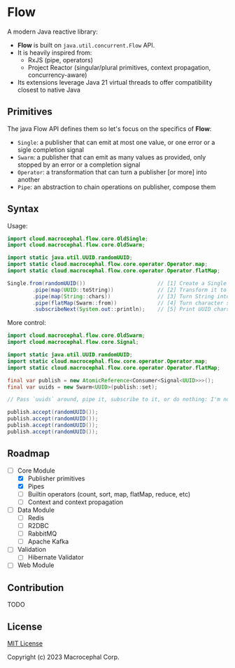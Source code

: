 # Flow

A modern Java reactive library:

+ **Flow** is built on `java.util.concurrent.Flow` API.
+ It is heavily inspired from:
  + RxJS (pipe, operators)
  + Project Reactor (singular/plural primitives, context propagation, concurrency-aware)
+ Its extensions leverage Java 21 virtual threads to offer compatibility closest to native Java

## Primitives

The java Flow API defines them so let's focus on the specifics of **Flow**:

+ `Single`: a publisher that can emit at most one value, or one error or a sigle completion signal
+ `Swarm`: a publisher that can emit as many values as provided, only stopped by an error or a completion signal
+ `Operator`: a transformation that can turn a publisher [or more] into another
+ `Pipe`: an abstraction to chain operations on publisher, compose them

## Syntax

Usage:
```java
import cloud.macrocephal.flow.core.OldSingle;
import cloud.macrocephal.flow.core.OldSwarm;

import static java.util.UUID.randomUUID;
import static cloud.macrocephal.flow.core.operator.Operator.map;
import static cloud.macrocephal.flow.core.operator.Operator.flatMap;

Single.from(randomUUID())                       // [1] Create a Single of UUID
        .pipe(map(UUID::toString))              // [2] Transform it to a String
        .pipe(map(String::chars))               // [3] Turn String into Stream of characters
        .pipe(flatMap(Swarm::from))             // [4] Turn character stream into Swarm of characters 
        .subscribeNext(System.out::println);    // [5] Print UUID chars one at the time
```

More control:
```java
import cloud.macrocephal.flow.core.OldSwarm;
import cloud.macrocephal.flow.core.Signal;

import static java.util.UUID.randomUUID;
import static cloud.macrocephal.flow.core.operator.Operator.map;
import static cloud.macrocephal.flow.core.operator.Operator.flatMap;

final var publish = new AtomicReference<Consumer<Signal<UUID>>>();
final var uuids = new Swarm<UUID>(publish::set);

// Pass `uuids` around, pipe it, subscribe to it, or do nothing: I'm not your mamma

publish.accept(randomUUID());
publish.accept(randomUUID());
publish.accept(randomUUID());
publish.accept(randomUUID());
```

## Roadmap

+ [ ] Core Module
  + [x] Publisher primitives
  + [x] Pipes
  + [ ] Builtin operators (count, sort, map, flatMap, reduce, etc)
  + [ ] Context and context propagation
+ [ ] Data Module
  + [ ] Redis
  + [ ] R2DBC
  + [ ] RabbitMQ
  + [ ] Apache Kafka
+ [ ] Validation
  + [ ] Hibernate Validator
+ [ ] Web Module

## Contribution

TODO

## License

[MIT License](./LICENSE)

Copyright (c) 2023 Macrocephal Corp.

